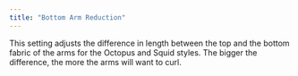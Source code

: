 ```yaml
---
title: "Bottom Arm Reduction"
---
```


This setting adjusts the difference in length between the top and the bottom fabric of the arms for the Octopus and Squid styles.
The bigger the difference, the more the arms will want to curl.
